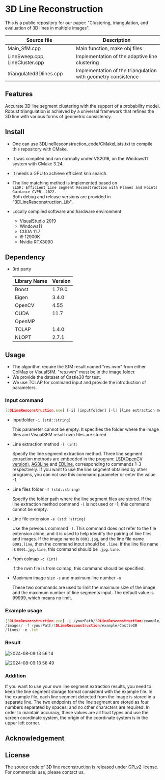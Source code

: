 # 3D Line Reconstruction

This is a public repository for our paper: "Clustering, 
triangulation, 
and evaluation of 3D lines in multiple images".

  | Source file | Description |
  | ------------ | ------- |
  | Main_SfM.cpp        | Main function, make obj files   |
  | LineSweep.cpp, LineCluster.cpp | Implementation of the adaptive line clustering   |
  | triangulated3Dlines.cpp       | Implementation of the triangulation with geometry consistence    |

## Features
Accurate 3D line segment clustering  with the support of a probability model.
Robust triangulation is achieved by a universal framework that refines the 3D line with various forms of geometric consistency.
  
## Install
- One can use 3DLineResconstruction_code/CMakeLists.txt 
to compile this repository with CMake.
- It was compiled and ran normally under VS2019, on the Windows11 system with CMake 3.24. 
- It needs a GPU to achieve efficient knn search.
- The line matching method is implemented based on <br>
  `ELSR: Efficient Line Segment Reconstruction with Planes and Points Guidance CVPR, 2022.`<br>
​	Both debug and release versions are provided in "3DLineResconstruction_Lib".

- Locally compiled software and hardware environment
  - VisualStudio 2019
  - Windows11
  - CUDA 11.7
  - i9 12900K
  - Nvidia RTX3090

## Dependency

- 3rd party

  | Library Name | Version |
  | ------------ | ------- |
  | Boost        | 1.79.0  |
  | Eigen        | 3.4.0   |
  | OpenCV       | 4.55    |
  | CUDA         | 11.7    |
  | OpenMP       |         |
  | TCLAP        | 1.4.0   |
  | NLOPT        | 2.7.1   |



## Usage
- The algorithm require the SfM result named "res.nvm" from either ColMap or VisualSfM.
  "res.nvm" must be in the image folder.
- We provide the dataset of Castle30 for test.
- We use TCLAP for command input and provide the introduction of parameters. 

### Input command

```javascript
[3DLineResconstruction.exe] [-i] [inputfolder] [-l] [line extraction method] [-f] [line files extraction from other programs] [-e] [the file extension of the line files] [-c] [specifies whether the result comes from colmap] [-s] [the maximum size of input images] [-n] [the maximum number of input lines]
```

- Inputfolder `-i (std::string)` 

  This parameter cannot be empty. It specifies the folder where the image files and VisualSFM result nvm files are stored.

- Line extraction method `-l (int)`

  Specify the line segment extraction method. Three line segment extraction methods are embedded in the program: <u>LSD(OpenCV version)</u>, <u>AG3Line</u> and <u>EDLine</u>, corresponding to commands 1-3 respectively. If you want to use the line segment obtained by other programs, you can not use this command parameter or enter the value -1. 

- Line files folder `-f (std::string)`

  Specify the folder path where the line segment files are stored. If the line extraction method command `-l` is not used or -1, this command cannot be empty.

- Line file extension `-e (std::string)`

  Use the previous command `-f`. This command does not refer to the file extension alone, and it is used to help identify the pairing of line files and images. If the image name is `0001.jpg`, and the line file name `0001.line`, then the command input should be `.line`. If the line file name is `0001.jpg.line`, this command should be `.jpg.line`.

- From colmap `-c (int)`

  If the nvm file is from colmap, this command should be specified.

- Maximum image size `-s` and maximum line number `-n`

  These two commands are used to limit the maximum size of the image and the maximum number of line segments input. The default value is 99999, which means no limit.

### Example usage

```javascript
[3DLineResconstruction.exe] -i /yourPath/3DLineResconstruction/example/Castle30
/images/ -f /yourPath/3DLineResconstruction/example/Castle30
/lines/ -e .txt
```

### Result
![2024-08-09 13 56 14](https://github.com/user-attachments/assets/abd6b995-910c-4d82-af7e-986e4eaefafd)

![2024-08-09 13 56 49](https://github.com/user-attachments/assets/94b57979-b6eb-4e05-b77c-c918977f11d2)

### Addition

If you want to use your own line segment extraction results, you need to keep the line segment storage format consistent with the example file. In the example file, each line segment detected from the image is stored in a separate line. The two endpoints of the line segment are stored as four numbers separated by spaces, and no other characters are required. In order to maintain accuracy, these values are all float types and use the screen coordinate system, the origin of the coordinate system is in the upper left corner.

## Acknowledgement



## License

The source code of 3D line reconstruction is released under [GPLv2](http://www.gnu.org/licenses/old-licenses/gpl-2.0.html) license. For commercial use, please contact us.
